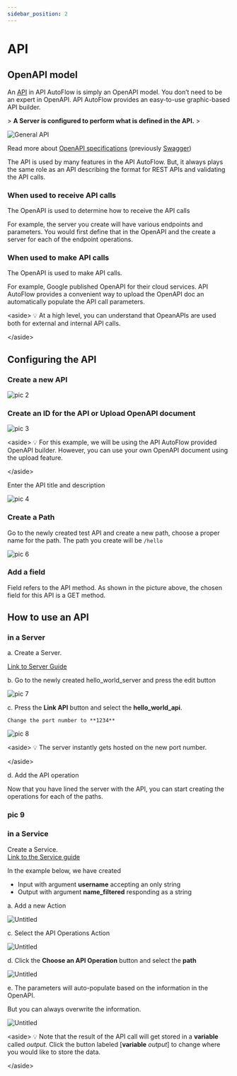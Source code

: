 ```yaml
---
sidebar_position: 2
---
```


# API

## OpenAPI model

An [API](./Index.md) in API AutoFlow is simply an OpenAPI model.   You don’t need to be an expert in OpenAPI.  API AutoFlow provides an easy-to-use graphic-based API builder.

&gt; **A Server is configured to perform what is defined in the API.**
&gt; 

![General API](https://github.com/pulzze/autoflow-documentation/assets/85649767/4a3a9b1d-467b-4766-abeb-2ade00e4fbed)


Read more about [OpenAPI specifications](https://swagger.io/docs/specification/about/) (previously [Swagger](https://swagger.io/))

The API is used by many features in the API AutoFlow.  But, it always plays the same role as an API describing the format for REST APIs and validating the API calls.

### **When used to receive API calls**

The OpenAPI is used to determine how to receive the API calls

For example, the server you create will have various endpoints and parameters.  You would first define that in the OpenAPI and the create a server for each of the endpoint operations.

### **When used to make API calls**

The OpenAPI is used to make API calls.

For example, Google published OpenAPI for their cloud services.  API AutoFlow provides a convenient way to upload the OpenAPI doc an automatically populate the API call parameters.


&lt;aside&gt;
💡 At a high level, you can understand that OpeanAPIs are used both for external and internal API calls.

&lt;/aside&gt;

## Configuring the API

### Create a new API

![pic 2](https://github.com/pulzze/autoflow-documentation/assets/85649767/074ef2ae-45c1-46b6-844d-ed9d422a084d)

### Create an ID for the API or Upload OpenAPI document

![pic 3](https://github.com/pulzze/autoflow-documentation/assets/85649767/685c9656-9277-4c8a-8ec0-e1664e54fc71)

&lt;aside&gt;
💡 For this example, we will be using the API AutoFlow provided OpenAPI builder.  However, you can use your own OpenAPI document using the upload feature.

&lt;/aside&gt;

Enter the API title and description

![pic 4](https://github.com/pulzze/autoflow-documentation/assets/85649767/782d1c7a-7f13-4497-a0cf-5c7b61c07bc2)


### Create a Path

Go to the newly created test API and create a new path, choose a proper name for the path. The path you create will be `/hello`

![pic 6](https://github.com/pulzze/autoflow-documentation/assets/85649767/af5164ea-835b-48c4-8b3f-90a7b687dd98)



### Add a field

Field refers to the API method. As shown in the picture above, the chosen field for this API is a GET method. 


## How to use an API

### in a Server

a. Create a Server.  

[Link to Server Guide](../Server)


b. Go to the newly created hello_world_server and press the edit button

![pic 7](https://github.com/pulzze/autoflow-documentation/assets/85649767/2f56606a-4dc4-486e-a048-3c74788e4eb6)

c. Press the **Link API** button and select the **hello_world_api**.

    Change the port number to **1234**

![pic 8](https://github.com/pulzze/autoflow-documentation/assets/85649767/43a5f237-0ef5-4149-b64f-fd151822f3f6)


&lt;aside&gt;
💡 The server instantly gets hosted on the new port number.

&lt;/aside&gt;

d. Add the API operation

Now that you have lined the server with the API, you can start creating the operations for each of the paths.

### pic 9

### in a Service

Create a Service.  
[Link to the Service guide](../Service)

In the example below, we have created

- Input with argument **username** accepting an only string
- Output with argument **name_filtered** responding as a string

a. Add a new Action

![Untitled](Untitled%202.png)

c. Select the API Operations Action

![Untitled](Untitled%203.png)

d. Click the **Choose an API Operation** button and select the **path**

![Untitled](Untitled%204.png)

e. The parameters will auto-populate based on the information in the OpenAPI.

But you can always overwrite the information.

![Untitled](Untitled%205.png)

&lt;aside&gt;
💡 Note that the result of the API call will get stored in a **variable** called *output.*
Click the button labeled [**variable** *output*] to change where you would like to store the data.

&lt;/aside&gt;
